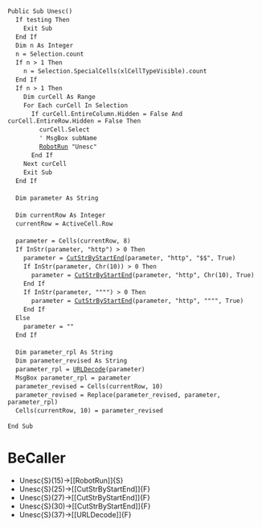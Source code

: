 &nbsp;  &nbsp;  &nbsp;  &nbsp;  
`Public Sub Unesc()`  
&nbsp;&nbsp;&nbsp;&nbsp;`If testing Then`  
&nbsp;&nbsp;&nbsp;&nbsp;&nbsp;&nbsp;&nbsp;&nbsp;`Exit Sub`  
&nbsp;&nbsp;&nbsp;&nbsp;`End If`  
&nbsp;&nbsp;&nbsp;&nbsp;`Dim n As Integer`  
&nbsp;&nbsp;&nbsp;&nbsp;`n = Selection.count`  
&nbsp;&nbsp;&nbsp;&nbsp;`If n > 1 Then`  
&nbsp;&nbsp;&nbsp;&nbsp;&nbsp;&nbsp;&nbsp;&nbsp;`n = Selection.SpecialCells(xlCellTypeVisible).count`  
&nbsp;&nbsp;&nbsp;&nbsp;`End If`  
&nbsp;&nbsp;&nbsp;&nbsp;`If n > 1 Then`  
&nbsp;&nbsp;&nbsp;&nbsp;&nbsp;&nbsp;&nbsp;&nbsp;`Dim curCell As Range`  
&nbsp;&nbsp;&nbsp;&nbsp;&nbsp;&nbsp;&nbsp;&nbsp;`For Each curCell In Selection`  
&nbsp;&nbsp;&nbsp;&nbsp;&nbsp;&nbsp;&nbsp;&nbsp;&nbsp;&nbsp;&nbsp;&nbsp;`If curCell.EntireColumn.Hidden = False And curCell.EntireRow.Hidden = False Then`  
&nbsp;&nbsp;&nbsp;&nbsp;&nbsp;&nbsp;&nbsp;&nbsp;&nbsp;&nbsp;&nbsp;&nbsp;&nbsp;&nbsp;&nbsp;&nbsp;`curCell.Select`  
&nbsp;&nbsp;&nbsp;&nbsp;&nbsp;&nbsp;&nbsp;&nbsp;&nbsp;&nbsp;&nbsp;&nbsp;&nbsp;&nbsp;&nbsp;&nbsp;`' MsgBox subName`  
&nbsp;&nbsp;&nbsp;&nbsp;&nbsp;&nbsp;&nbsp;&nbsp;&nbsp;&nbsp;&nbsp;&nbsp;&nbsp;&nbsp;&nbsp;&nbsp;[`RobotRun`](RobotRun)` "Unesc"`  
&nbsp;&nbsp;&nbsp;&nbsp;&nbsp;&nbsp;&nbsp;&nbsp;&nbsp;&nbsp;&nbsp;&nbsp;`End If`  
&nbsp;&nbsp;&nbsp;&nbsp;&nbsp;&nbsp;&nbsp;&nbsp;`Next curCell`  
&nbsp;&nbsp;&nbsp;&nbsp;&nbsp;&nbsp;&nbsp;&nbsp;`Exit Sub`  
&nbsp;&nbsp;&nbsp;&nbsp;`End If`  
&nbsp;  &nbsp;  &nbsp;  &nbsp;  
&nbsp;&nbsp;&nbsp;&nbsp;`Dim parameter As String`  
&nbsp;  &nbsp;  &nbsp;  &nbsp;  
&nbsp;&nbsp;&nbsp;&nbsp;`Dim currentRow As Integer`  
&nbsp;&nbsp;&nbsp;&nbsp;`currentRow = ActiveCell.Row`  
&nbsp;  &nbsp;  &nbsp;  &nbsp;  
&nbsp;&nbsp;&nbsp;&nbsp;`parameter = Cells(currentRow, 8)`  
&nbsp;&nbsp;&nbsp;&nbsp;`If InStr(parameter, "http") > 0 Then`  
&nbsp;&nbsp;&nbsp;&nbsp;&nbsp;&nbsp;&nbsp;&nbsp;`parameter = `[`CutStrByStartEnd`](CutStrByStartEnd)`(parameter, "http", "$$", True)`  
&nbsp;&nbsp;&nbsp;&nbsp;&nbsp;&nbsp;&nbsp;&nbsp;`If InStr(parameter, Chr(10)) > 0 Then`  
&nbsp;&nbsp;&nbsp;&nbsp;&nbsp;&nbsp;&nbsp;&nbsp;&nbsp;&nbsp;&nbsp;&nbsp;`parameter = `[`CutStrByStartEnd`](CutStrByStartEnd)`(parameter, "http", Chr(10), True)`  
&nbsp;&nbsp;&nbsp;&nbsp;&nbsp;&nbsp;&nbsp;&nbsp;`End If`  
&nbsp;&nbsp;&nbsp;&nbsp;&nbsp;&nbsp;&nbsp;&nbsp;`If InStr(parameter, """") > 0 Then`  
&nbsp;&nbsp;&nbsp;&nbsp;&nbsp;&nbsp;&nbsp;&nbsp;&nbsp;&nbsp;&nbsp;&nbsp;`parameter = `[`CutStrByStartEnd`](CutStrByStartEnd)`(parameter, "http", """", True)`  
&nbsp;&nbsp;&nbsp;&nbsp;&nbsp;&nbsp;&nbsp;&nbsp;`End If`  
&nbsp;&nbsp;&nbsp;&nbsp;`Else`  
&nbsp;&nbsp;&nbsp;&nbsp;&nbsp;&nbsp;&nbsp;&nbsp;`parameter = ""`  
&nbsp;&nbsp;&nbsp;&nbsp;`End If`  
&nbsp;  &nbsp;  &nbsp;  &nbsp;  
&nbsp;&nbsp;&nbsp;&nbsp;`Dim parameter_rpl As String`  
&nbsp;&nbsp;&nbsp;&nbsp;`Dim parameter_revised As String`  
&nbsp;&nbsp;&nbsp;&nbsp;`parameter_rpl = `[`URLDecode`](URLDecode)`(parameter)`  
&nbsp;&nbsp;&nbsp;&nbsp;`MsgBox parameter_rpl = parameter`  
&nbsp;&nbsp;&nbsp;&nbsp;`parameter_revised = Cells(currentRow, 10)`  
&nbsp;&nbsp;&nbsp;&nbsp;`parameter_revised = Replace(parameter_revised, parameter, parameter_rpl)`  
&nbsp;&nbsp;&nbsp;&nbsp;`Cells(currentRow, 10) = parameter_revised`  
&nbsp;  &nbsp;  &nbsp;  &nbsp;  
`End Sub`  


# BeCaller
- Unesc{S}(15)->[[RobotRun]]{S}
- Unesc{S}(25)->[[CutStrByStartEnd]]{F}
- Unesc{S}(27)->[[CutStrByStartEnd]]{F}
- Unesc{S}(30)->[[CutStrByStartEnd]]{F}
- Unesc{S}(37)->[[URLDecode]]{F}

